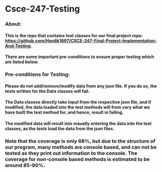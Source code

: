 # Csce-247-Testing
### About:
#### This is the repo that contains test classes for our final project repo: https://github.com/Hardik1697/CSCE-247-Final-Project-Implementation-And-Testing.
#### There are some important pre-conditions to ensure proper testing which are listed below.

### Pre-conditions for Testing:
#### Please do not add/remove/modify data from any json file. If you do so, the tests written for the Data classes will fail.
#### The Data classes directly take input from the respective json file, and if modified, the data loaded into the test methods will from vary what we have built the test method for, and hence, result in failing.
#### The modified data will result into maually entering the data into the test classes, as the tests load the data from the json files.

### Note that the coverage is only 68%, but due to the structure of our program, many methods are console based, and can not be tested as they print out information to the console. The coverage for non-console based methods is estimated to be around 85-90%.
